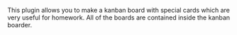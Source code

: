 This plugin allows you to make a kanban board with special cards which are very useful for homework. All of the boards are contained inside the kanban boarder.